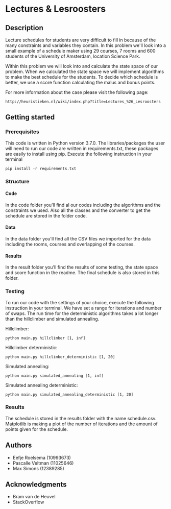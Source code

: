 # Lectures & Lesroosters

## Description

Lecture schedules for students are very difficult to fill in because of the many constraints and variables they contain. In this problem we'll look into a small example of a schedule maker using 29 courses, 7 rooms and 600 students of the University of Amsterdam, location Science Park.

Within this problem we will look into and calculate the state space of our problem. When we calculated the state space we will implement algorithms to make the best schedule for the students. To decide which schedule is better, we use a score function calculating the malus and bonus points.

For more information about the case please visit the following page:

```
http://heuristieken.nl/wiki/index.php?title=Lectures_%26_Lesroosters
```

## Getting started

### Prerequisites

This code is written in Python version 3.7.0. The libraries/packages the user will need to run our code are written in requirements.txt, these packages are easily to install using pip. Execute the following instruction in your terminal

```
pip install -r requirements.txt
```

### Structure

#### Code
In the code folder you'll find al our codes including the algorithms and the constraints we used. Also all the classes and the converter to get the schedule are stored in the folder code.

#### Data
In the data folder you'll find all the CSV files we imported for the data including the rooms, courses and overlapping of the courses.

#### Results
In the result folder you'll find the results of some testing, the state space and score function in the readme. The final schedule is also stored in this folder.

### Testing

To run our code with the settings of your choice, execute the following instruction in your terminal. We have set a range for iterations and number of swaps. The run time for the deterministic algorithms takes a lot longer than the hillclimber and simulated annealing.

Hillclimber:
```
python main.py hillclimber [1, inf]
```

Hillclimber deterministic:
```
python main.py hillclimber_deterministic [1, 20]
```

Simulated annealing:
```
python main.py simulated_annealing [1, inf]
```

Simulated annealing deterministic:
```
python main.py simulated_annealing_deterministic [1, 20]
```

### Results

The schedule is stored in the results folder with the name schedule.csv. Matplotlib is making a plot of the number of iterations and the amount of points given for the schedule.

## Authors

* Eefje Roelsema (10993673)
* Pascalle Veltman (11025646)
* Max Simons (12389285)

## Acknowledgments

* Bram van de Heuvel
* StackOverflow
